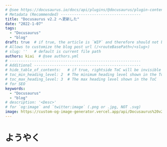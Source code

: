 ```yaml
---
# @see https://docusaurus.io/docs/api/plugins/@docusaurus/plugin-content-blog#markdown-front-matter
# Metadata (Recommended) ------------------------------------
title: "Docusaurus v2.2 へ更新した"
date: "2022-1-07"
tags:
  - "Docusaurus"
  - "blog"
draft: true  # if true, the article is `WIP` and therefore should not be published yet
# Allows to customize the blog post url (/<routeBasePath>/<slug>)
# slug: ''   # default is current file path
authors: kiai  # @see authors.yml
# -----------------------------------------------------------
# Additional ------------------------------------------------
# hide_table_of_contents:   # if true, rightside ToC will be invisible
# toc_min_heading_level: 2  # The minimum heading level shown in the ToC
# toc_max_heading_level: 3  # The max heading level shown in the ToC
# for SEO
keywords:
  - "Docusaurus"
  - "blog"
# description: '<Desc>'
# for `og:image` and `twitter:image` (.png or .jpg, NOT .svg)
image: https://custom-og-image-generator.vercel.app/api/Docusaurus%20v2.2%20%E3%81%B8%E6%9B%B4%E6%96%B0%E3%81%97%E3%81%9F.png?theme=light&copyright=Kiai+de+Nantoka&logo=https%3A%2F%2Fdocusaurus.io%2Fimg%2Fdocusaurus.svg&avater=https%3A%2F%2Favatars.githubusercontent.com%2Fu%2F20794309&author=Kiai&aka=%40Ningensei848&site=%E6%B0%97%E5%90%88%E3%81%A7%E3%81%AA%E3%82%93%E3%81%A8%E3%81%8B&tags=Docusaurus&tags=blog
---
```


# ようやく
